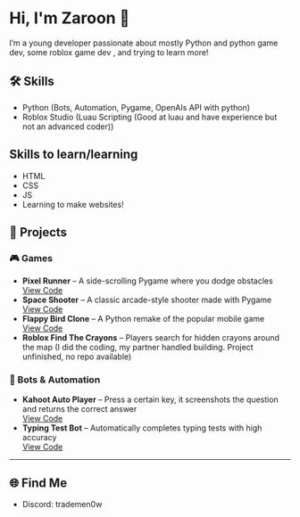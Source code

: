# Hi, I'm Zaroon 👋
I’m a young developer passionate about mostly Python and python game dev, some roblox game dev , and trying to learn more!

## 🛠 Skills
- Python (Bots, Automation, Pygame, OpenAIs API with python)
- Roblox Studio (Luau Scripting (Good at luau and have experience but not an advanced coder))

## Skills to learn/learning
- HTML
- CSS
- JS
- Learning to make websites!

## 🚀 Projects

### 🎮 Games
- **Pixel Runner** – A side-scrolling Pygame where you dodge obstacles  
  [View Code](link-to-repo)
- **Space Shooter** – A classic arcade-style shooter made with Pygame  
  [View Code](link-to-repo)
- **Flappy Bird Clone** – A Python remake of the popular mobile game  
  [View Code](link-to-repo)
- **Roblox Find The Crayons** – Players search for hidden crayons around the map (I did the coding, my partner handled building. Project unfinished, no repo available)

### 🤖 Bots & Automation
- **Kahoot Auto Player** – Press a certain key, it screenshots the question and returns the correct answer  
  [View Code](link-to-repo)
- **Typing Test Bot** – Automatically completes typing tests with high accuracy  
  [View Code](link-to-repo)

---


## 🌐 Find Me
- Discord: trademen0w
